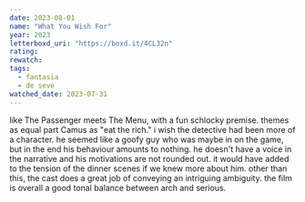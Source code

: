 ```yaml
---
date: 2023-08-01
name: "What You Wish For"
year: 2023
letterboxd_uri: "https://boxd.it/4CL32n"
rating: 
rewatch: 
tags:
  - fantasia
  - de seve
watched_date: 2023-07-31
---
```


like The Passenger meets The Menu, with a fun schlocky premise. themes as equal part Camus as "eat the rich." i wish the detective had been more of a character. he seemed like a goofy guy who was maybe in on the game, but in the end his behaviour amounts to nothing. he doesn't have a voice in the narrative and his motivations are not rounded out. it would have added to the tension of the dinner scenes if we knew more about him. other than this, the cast does a great job of conveying an intriguing ambiguity. the film is overall a good tonal balance between arch and serious.
